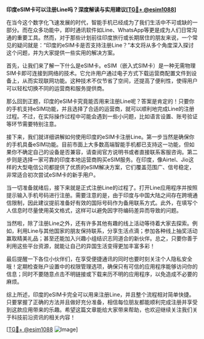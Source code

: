 **印度eSIM卡可以注册Line吗？深度解读与实用建议[[TG💪+ @esim1088](https://t.me/s/esim1088)]**

在当今这个数字化飞速发展的时代，智能手机已经成为了我们生活中不可或缺的一部分。而在众多功能中，即时通讯软件如Line、WhatsApp等更是成为人们日常沟通的重要工具。然而，对于那些计划前往印度旅行或长期居住的朋友来说，一个常见的疑问就是：“印度的eSIM卡是否支持注册Line？”本文将从多个角度深入探讨这个问题，并为大家提供一些实用的解决方案。

首先，让我们来了解一下什么是eSIM卡。eSIM（嵌入式SIM卡）是一种无需物理SIM卡即可连接到网络的技术。它允许用户通过电子方式下载运营商配置文件到设备上，从而实现联网功能。这种技术不仅节省了空间，还提高了便利性，使得用户可以轻松切换不同的运营商和服务提供商。

那么回到正题，印度的eSIM卡究竟能否用来注册Line呢？答案是肯定的！只要你的手机支持eSIM功能，并且选择了合适的运营商，就可以顺利地完成Line的注册过程。不过，在实际操作过程中可能会遇到一些小问题，比如语言设置、账号验证等环节需要特别注意。

接下来，我们就详细讲解如何使用印度的eSIM卡注册Line。第一步当然是确保你的手机具备eSIM功能。目前市面上大多数高端智能手机都已支持这一功能，但如果你不确定自己的设备是否兼容，请查阅官方说明书或者直接联系客服咨询。第二步则是选择一家可靠的印度本地运营商购买eSIM服务。在印度，像Airtel、Jio这样的大型电信公司都提供了优质的eSIM解决方案，它们覆盖范围广、信号稳定，非常适合初次尝试eSIM卡的新手用户。

当一切准备就绪后，接下来就是正式注册Line的过程了。打开Line应用程序并按照提示输入手机号码进行注册。需要注意的是，由于印度与中国大陆之间存在跨境通信限制，因此建议提前准备好有效的国际号码作为备用联系方式。此外，在填写个人信息时尽量使用英文格式，这样可以避免因字符编码差异而导致的问题。

当然啦，除了注册Line之外，还有许多其他有趣的线上活动等待着大家去探索。例如，利用Line与其他国家的朋友保持联系，分享生活点滴；参加各种线上抽奖活动赢取精美礼品；甚至还能加入兴趣小组结识志同道合的新伙伴。总之，只要你善于利用这些平台资源，就能让自己的异国生活变得更加丰富多彩！

最后提醒一下各位小伙伴们，在享受便捷通讯的同时也要时刻关注个人隐私安全哦！定期检查账户设置中的权限管理选项，确保只有可信的应用程序能够访问你的信息；同时不要随意点击不明链接或下载来历不明的应用程序，以免造成不必要的麻烦。

综上所述，印度的eSIM卡完全可以用来注册Line，并且整个流程相对简单快捷。只要掌握了正确的方法并且做好充分准备，相信每位朋友都能顺利完成注册并享受到这款应用带来的乐趣。希望这篇文章能给大家带来帮助，也欢迎继续关注我们关于科技前沿资讯的相关内容！

[[TG💪+ @esim1088](https://t.me/s/esim1088) ![Image](https://i.postimg.cc/4NQfJmqS/Snipaste-2025-05-13-00-14-12.png)]